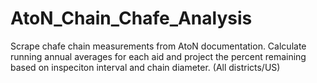 # AtoN_Chain_Chafe_Analysis
 Scrape chafe chain measurements from AtoN documentation. Calculate running annual averages for each aid and project the percent remaining based on inspeciton interval and chain diameter. (All districts/US)
